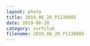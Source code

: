```yaml
---
layout: photo
title: 2019_06_20_P1130885
date: 2019-06-20
category: surfclub
filename: 2019_06_20_P1130885
---
```

